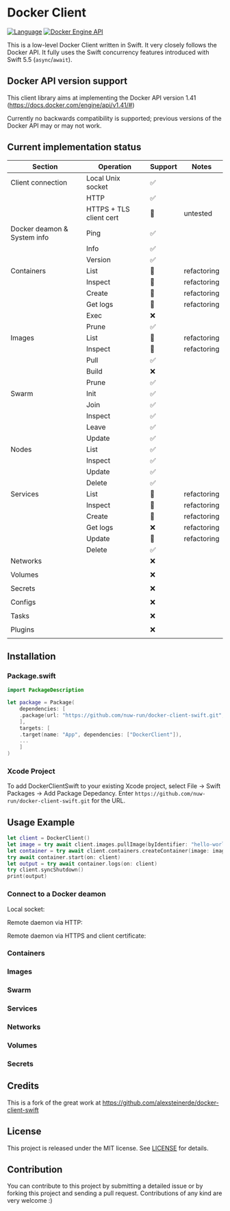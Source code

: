# Docker Client
[![Language](https://img.shields.io/badge/Swift-5.4-brightgreen.svg)](http://swift.org)
[![Docker Engine API](https://img.shields.io/badge/Docker%20Engine%20API-%20%201.4.1-blue)](https://docs.docker.com/engine/api/v1.41/)

This is a low-level Docker Client written in Swift. It very closely follows the Docker API.
It fully uses the Swift concurrency features introduced with Swift 5.5 (`async`/`await`).

## Docker API version support
This client library aims at implementing the Docker API version 1.41 (https://docs.docker.com/engine/api/v1.41/#)

Currently no backwards compatibility is supported; previous versions of the Docker API may or may not work.

## Current implementation status

| Section                     | Operation               | Support | Notes       |
|-----------------------------|-------------------------|---------|-------------|
| Client connection           | Local Unix socket       | ✅       |             |
|                             | HTTP                    | ✅       |             |
|                             | HTTPS + TLS client cert | 🚧       | untested    |
| Docker deamon & System info | Ping                    | ✅       |             |
|                             | Info                    | ✅       |             |
|                             | Version                 | ✅       |             |
| Containers                  | List                    | 🚧       | refactoring |
|                             | Inspect                 | 🚧       | refactoring |
|                             | Create                  | 🚧       | refactoring |
|                             | Get logs                | 🚧       | refactoring |
|                             | Exec                    | ❌       |             |
|                             | Prune                   | ✅       |             |
| Images                      | List                    | 🚧       | refactoring |
|                             | Inspect                 | 🚧       | refactoring |
|                             | Pull                    | ✅       |             |
|                             | Build                   | ❌       |             |
|                             | Prune                   | ✅       |             |
| Swarm                       | Init                    | ✅       |             |
|                             | Join                    | ✅       |             |
|                             | Inspect                 | ✅       |             |
|                             | Leave                   | ✅       |             |
|                             | Update                  | ✅       |             |
| Nodes                       | List                    | ✅       |             |
|                             | Inspect                 | ✅       |             |
|                             | Update                  | ✅       |             |
|                             | Delete                  | ✅       |             |
| Services                    | List                    | 🚧       | refactoring |
|                             | Inspect                 | 🚧       | refactoring |
|                             | Create                  | 🚧       | refactoring |
|                             | Get logs                | ❌       | refactoring |
|                             | Update                  | 🚧       | refactoring |
|                             | Delete                  | ✅       |             |
| Networks                    |                         | ❌       |             |
|                             |                         |         |             |
| Volumes                     |                         | ❌       |             |
|                             |                         |         |             |
| Secrets                     |                         | ❌       |             |
|                             |                         |         |             |
| Configs                     |                         | ❌       |             |
|                             |                         |         |             |
| Tasks                       |                         | ❌       |             |
|                             |                         |         |             |
| Plugins                     |                         | ❌       |             |
|                             |                         |         |             |


## Installation
### Package.swift 
```Swift
import PackageDescription

let package = Package(
    dependencies: [
    .package(url: "https://github.com/nuw-run/docker-client-swift.git", .branch("main")),
    ],
    targets: [
    .target(name: "App", dependencies: ["DockerClient"]),
    ...
    ]
)
```

### Xcode Project
To add DockerClientSwift to your existing Xcode project, select File -> Swift Packages -> Add Package Depedancy. 
Enter `https://github.com/nuw-run/docker-client-swift.git` for the URL.


## Usage Example
```swift
let client = DockerClient()
let image = try await client.images.pullImage(byIdentifier: "hello-world:latest")
let container = try await client.containers.createContainer(image: image)
try await container.start(on: client)
let output = try await container.logs(on: client)
try client.syncShutdown()
print(output)
```

### Connect to a Docker deamon

Local socket:

Remote daemon via HTTP:

Remote daemon via HTTPS and client certificate:


### Containers


### Images


### Swarm

### Services

### Networks

### Volumes

### Secrets


## Credits
This is a fork of the great work at https://github.com/alexsteinerde/docker-client-swift

## License
This project is released under the MIT license. See [LICENSE](LICENSE) for details.


## Contribution
You can contribute to this project by submitting a detailed issue or by forking this project and sending a pull request. Contributions of any kind are very welcome :)
